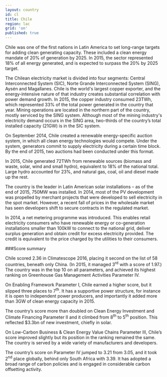 ```yaml
---
layout: country
id: cl
title: Chile
region: lac
grid: 'on'
published: true
---
```


Chile was one of the first nations in Latin America to set long-range targets for adding clean generating capacity. These included a clean energy mandate of 20% of generation by 2025. In 2015, the sector represented 18% of all energy generated, and is expected to surpass the 20% by 2025 target.

The Chilean electricity market is divided into four segments: Central Interconnected System (SIC), Norte Grande Interconnected System (SING), Aysén and Magallanes.
Chile is the world's largest copper exporter, and the energy-intensive nature of that industry creates substantial correlation with power demand growth. In 2015, the copper industry consumed 23TWh, which represented 33% of the total power generated in the country that year. Mining operations are located in the northern part of the country, mostly serviced by the SING system. Although most of the mining industry's electricity demand occurs in the SING area, two-thirds of the country’s total installed capacity (21GW) is in the SIC system.

On September 2014, Chile created a renewable energy-specific auction system, in which all clean energy technologies would compete. Under the system, generators commit to supply electricity during a certain time block. By the end of 2015, two auctions had been conducted under this format.

In 2015, Chile generated 72TWh from renewable sources (biomass and waste, solar, wind and small hydro), equivalent to 18% of the national total. Large hydro accounted for 23%, and natural gas, coal, oil and diesel made up the rest.

The country is the leader in Latin American solar installations – as of the end of 2015, 750MW was installed. In 2014, most of the PV development was propelled by merchant projects that were developed to sell electricity in the spot market. However, a recent fall of prices in the wholesale market has seen developers shift to secure contracts in the regulated market.

In 2014, a net metering programme was introduced. This enables retail electricity consumers who have renewable energy or co-generation installations smaller than 100kW to connect to the national grid, deliver surplus generation and obtain credit for excess electricity provided. The credit is equivalent to the price charged by the utilities to their consumers.


###Score summary

Chile scored 2.36 in Climatescope 2016, placing it second on the list of 58 countries, beneath only China. (In 2015, it managed 3<sup>rd</sup> with a score of 1.97.) The country was in the top 10 on all parameters, and achieved its highest ranking on Greenhouse Gas Management Activities Parameter IV.

On Enabling Framework Parameter I, Chile earned a higher score, but it slipped three places to 7<sup>th</sup>. It has a supportive power structure, for instance it is open to independent power producers, and importantly it added more than 3GW of clean energy capacity in 2015.

The country’s score more than doubled on Clean Energy Investment and Climate Financing Parameter II and it climbed from 8<sup>th</sup> to 5<sup>th</sup> position. This reflected $3.3bn of new investment, chiefly in solar.

On Low-Carbon Business & Clean Energy Value Chains Parameter III, Chile’s score improved slightly but its position in the ranking remained the same. The country is served by a wide variety of manufacturers and developers.  

The country’s score on Parameter IV jumped to 3.21 from 3.05, and it took 2<sup>nd</sup> place globally, behind only South Africa with 3.39. It has adopted a broad range of carbon policies and is engaged in considerable carbon offsetting activity.
